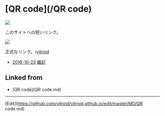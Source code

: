 ---
---
# [QR code](/QR code)

![](https://i.gyazo.com/f7f7b64a713e708a68760f619041e3d0.png)

このサイトへの短いリンク。

![](https://i.gyazo.com/dfd0236921d51fed061e0329935f19a2.png)

正式なリンク。/[vitroid](/vitroid)


* [2018-10-23](/2018-10-23) [雑記](/雑記)



## Linked from

* [QR code](QR code.md)


----
[Edit](https://github.com/vitroid/vitroid.github.io/edit/master/MD/QR code.md)
